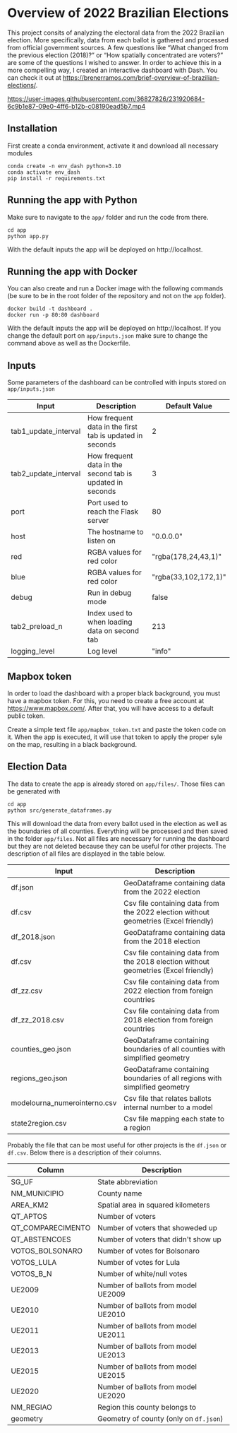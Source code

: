 # Overview of 2022 Brazilian Elections

This project consits of analyzing the electoral data from the 2022 Brazilian election. More specifically, data from each ballot is gathered and processed from official government sources. A few questions like “What changed from the previous election (2018)?” or “How spatially concentrated are voters?” are some of the questions I wished to answer.  In order to achieve this in a more compelling way, I created an interactive dashboard with Dash. You can check it out at https://brenerramos.com/brief-overview-of-brazilian-elections/.


https://user-images.githubusercontent.com/36827826/231920684-6c9b1e87-09e0-4ff6-b12b-c08190ead5b7.mp4

## Installation

First create a conda environment, activate it and download all necessary modules

```
conda create -n env_dash python=3.10
conda activate env_dash
pip install -r requirements.txt
```

## Running the app with Python

Make sure to navigate to the `app/` folder and run the code from there.

```
cd app
python app.py
```

With the default inputs the app will be deployed on http://localhost.


## Running the app with Docker

You can also create and run a Docker image with the following commands (be sure to be in the root folder of the repository and not on the `app` folder).

```
docker build -t dashboard .
docker run -p 80:80 dashboard
```

With the default inputs the app will be deployed on http://localhost. If you change the default port on `app/inputs.json` make sure to change the command above as well as the Dockerfile.

## Inputs
Some parameters of the dashboard can be controlled with inputs stored on `app/inputs.json`


| Input                | Description                                               | Default Value        |
| -------------------- | --------------------------------------------------------- | -------------------- |
| tab1_update_interval | How frequent data in the first tab is updated in seconds  | 2                    |
| tab2_update_interval | How frequent data in the second tab is updated in seconds | 3                    |
| port                 | Port used to reach the Flask server                       | 80                   |
| host                 | The hostname to listen on                                 | "0.0.0.0"            |
| red                  | RGBA values for red color                                 | "rgba(178,24,43,1)"  |
| blue                 | RGBA values for red color                                 | "rgba(33,102,172,1)" |
| debug                | Run in debug mode                                         | false                |
| tab2_preload_n       | Index used to when loading data on second tab             | 213                  |
| logging_level        | Log level                                                 | "info"               |

## Mapbox token

In order to load the dashboard with a proper black background, you must have a mapbox token. For this, you need to create a free account at https://www.mapbox.com/. After that, you will have access to a default public token.

Create a simple text file `app/mapbox_token.txt` and paste the token code on it. When the app is executed, it will use that token to apply the proper syle on the map, resulting in a black background.

## Election Data

The data to create the app is already stored on `app/files/`. Those files can be generated with

```
cd app
python src/generate_dataframes.py
```

This will download the data from every ballot used in the election as well as the boundaries of all counties. Everything will be processed and then saved in the folder `app/files`. Not all files are necessary for running the dashboard but they are not deleted because they can be useful for other projects. The description of all files are displayed in the table below.

| Input                        | Description                                                                         |
| ---------------------------- | ----------------------------------------------------------------------------------- |
| df.json                      | GeoDataframe containing data from the 2022 election                                 |
| df.csv                       | Csv file containing data from the 2022 election without geometries (Excel friendly) |
| df_2018.json                 | GeoDataframe containing data from the 2018 election                                 |
| df.csv                       | Csv file containing data from the 2018 election without geometries (Excel friendly) |
| df_zz.csv                    | Csv file containing data from 2022 election from foreign countries                  |
| df_zz_2018.csv               | Csv file containing data from 2018 election from foreign countries                  |
| counties_geo.json            | GeoDataframe containing boundaries of all counties with simplified geometry         |
| regions_geo.json             | GeoDataframe containing boundaries of all regions with simplified geometry          |
| modelourna_numerointerno.csv | Csv file that relates ballots internal number to a model                            |
| state2region.csv             | Csv file mapping each state to a region                                             |

Probably the file that can be most useful for other projects is the `df.json` or `df.csv`. Below there is a description of their columns.

| Column            | Description                            |
| ----------------- | -------------------------------------- |
| SG_UF             | State abbreviation                     |
| NM_MUNICIPIO      | County name                            |
| AREA_KM2          | Spatial area in squared kilometers     |
| QT_APTOS          | Number of voters                       |
| QT_COMPARECIMENTO | Number of voters that showeded up      |
| QT_ABSTENCOES     | Number of voters that didn't show up   |
| VOTOS_BOLSONARO   | Number of votes for Bolsonaro          |
| VOTOS_LULA        | Number of votes for Lula               |
| VOTOS_B_N         | Number of white/null votes             |
| UE2009            | Number of ballots from model UE2009    |
| UE2010            | Number of ballots from model UE2010    |
| UE2011            | Number of ballots from model UE2011    |
| UE2013            | Number of ballots from model UE2013    |
| UE2015            | Number of ballots from model UE2015    |
| UE2020            | Number of ballots from model UE2020    |
| NM_REGIAO         | Region this county belongs to          |
| geometry          | Geometry of county (only on `df.json`) |


